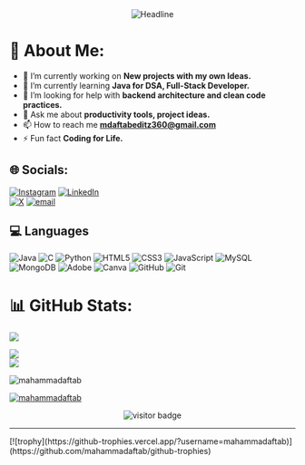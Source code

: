  <div align=center>
    <img src="https://readme-typing-svg.herokuapp.com?color=%236FDA44&size=32&center=true&vCenter=true&width=600&height=50&lines=Hi+I'm+Mahammad+Aftab+%F0%9F%91%8B.;Computer+Science+Engineer.;Full+Stack+Developer.;MERN+Stack+Developer.;" alt="Headline"/>
    </div>

# 💫 About Me:

- 🔭 I’m currently working on **New projects with my own Ideas.**
- 🌱 I’m currently learning **Java for DSA, Full-Stack Developer.**
- 🤝 I’m looking for help with **backend architecture and clean code practices.**
- 💬 Ask me about **productivity tools, project ideas.**
- 📫 How to reach me **mdaftabeditz360@gmail.com**
- ⚡ Fun fact **Coding for Life.**

## 🌐 Socials:
[![Instagram](https://img.shields.io/badge/Instagram-%23E4405F.svg?logo=Instagram&logoColor=white)](https://www.instagram.com/mahammad_aftab_attari/) 
[![LinkedIn](https://img.shields.io/badge/LinkedIn-%230077B5.svg?logo=linkedin&logoColor=white)](https://linkedin.com/in/mahammad-aftab) <br>
[![X](https://img.shields.io/badge/X-black.svg?logo=X&logoColor=white)](https://x.com) 
[![email](https://img.shields.io/badge/Email-D14836?logo=gmail&logoColor=white)](mailto:mdaftabeditz360@gmail.com) 

## 💻 Languages
![Java](https://img.shields.io/badge/java-%23ED8B00.svg?style=for-the-badge&logo=openjdk&logoColor=white)
![C](https://img.shields.io/badge/c-%2300599C.svg?style=for-the-badge&logo=c&logoColor=white)
![Python](https://img.shields.io/badge/python-3670A0?style=for-the-badge&logo=python&logoColor=ffdd54) 
![HTML5](https://img.shields.io/badge/html5-%23E34F26.svg?style=for-the-badge&logo=html5&logoColor=white) 
![CSS3](https://img.shields.io/badge/css3-%231572B6.svg?style=for-the-badge&logo=css3&logoColor=white) 
![JavaScript](https://img.shields.io/badge/javascript-%23323330.svg?style=for-the-badge&logo=javascript&logoColor=%23F7DF1E) 
![MySQL](https://img.shields.io/badge/mysql-4479A1.svg?style=for-the-badge&logo=mysql&logoColor=white) 
![MongoDB](https://img.shields.io/badge/MongoDB-%234ea94b.svg?style=for-the-badge&logo=mongodb&logoColor=white)
![Adobe](https://img.shields.io/badge/adobe-%23FF0000.svg?style=for-the-badge&logo=adobe&logoColor=white) 
![Canva](https://img.shields.io/badge/Canva-%2300C4CC.svg?style=for-the-badge&logo=Canva&logoColor=white) 
![GitHub](https://img.shields.io/badge/github-%23121011.svg?style=for-the-badge&logo=github&logoColor=white)
![Git](https://img.shields.io/badge/git-%23F05033.svg?style=for-the-badge&logo=git&logoColor=white)

# 📊 GitHub Stats:
![](https://github-readme-stats.vercel.app/api?username=mahammadaftab&theme=dark&hide_border=false&include_all_commits=false&count_private=false)<br/>

![](https://nirzak-streak-stats.vercel.app/?user=mahammadaftab&theme=dark&hide_border=false)<br/>
![](https://github-readme-stats.vercel.app/api/top-langs/?username=mahammadaftab&theme=dark&hide_border=false&include_all_commits=false&count_private=false&layout=compact)

<p align="left"> <img src="https://komarev.com/ghpvc/?username=mahammadaftab&label=Profile%20views&color=0e75b6&style=flat" alt="mahammadaftab" /> </p>

<p align="left"> <a href="https://github.com/ryo-ma/github-profile-trophy"><img src="https://github-profile-trophy.vercel.app/?username=mahammadaftab" alt="mahammadaftab" /></a> </p>

<!-- GitHub readme activity graph start -->
<div align="center">
    <img loading="lazy" alt="visitor badge" src="https://montasim-github-readme-activity-graph.vercel.app/graph?username=mahammadaftab&bg_color=0d1117&color=00b8b5&line=eb008b&point=FFFFFF&area=true&hide_border=true&hide_title=true">
</div>
<!-- GitHub readme activity graph end -->
<hr>
[![trophy](https://github-trophies.vercel.app/?username=mahammadaftab)](https://github.com/mahammadaftab/github-trophies)
